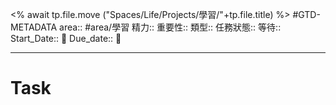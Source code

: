 <% await tp.file.move ("Spaces/Life/Projects/學習/"+tp.file.title) %>
#GTD-METADATA 
area:: #area/學習
精力:: 
重要性::
類型:: 
任務狀態:: 
等待::
Start_Date:: 🛫
Due_date:: 📅

--- 
# Task
